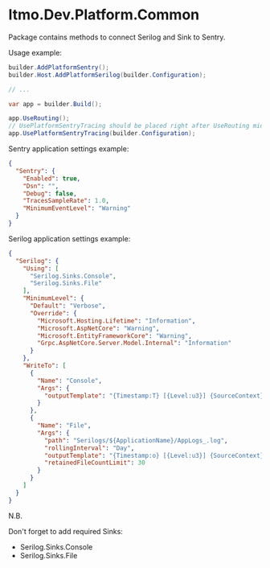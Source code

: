# Itmo.Dev.Platform.Common

Package contains methods to connect Serilog and Sink to Sentry.


Usage example:
```csharp
builder.AddPlatformSentry();
builder.Host.AddPlatformSerilog(builder.Configuration);

// ...

var app = builder.Build();

app.UseRouting();
// UsePlatformSentryTracing should be placed right after UseRouting middleware
app.UsePlatformSentryTracing(builder.Configuration);
```

Sentry application settings example:
```json
{
  "Sentry": {
    "Enabled": true,
    "Dsn": "",
    "Debug": false,
    "TracesSampleRate": 1.0,
    "MinimumEventLevel": "Warning"
  }
}
```

Serilog application settings example:
```json
{
  "Serilog": {
    "Using": [
      "Serilog.Sinks.Console",
      "Serilog.Sinks.File"
    ],
    "MinimumLevel": {
      "Default": "Verbose",
      "Override": {
        "Microsoft.Hosting.Lifetime": "Information",
        "Microsoft.AspNetCore": "Warning",
        "Microsoft.EntityFrameworkCore": "Warning",
        "Grpc.AspNetCore.Server.Model.Internal": "Information"
      }
    },
    "WriteTo": [
      {
        "Name": "Console",
        "Args": {
          "outputTemplate": "{Timestamp:T} [{Level:u3}] {SourceContext} {Message}{NewLine}{Exception}"
        }
      },
      {
        "Name": "File",
        "Args": {
          "path": "Serilogs/${ApplicationName}/AppLogs_.log",
          "rollingInterval": "Day",
          "outputTemplate": "{Timestamp:o} [{Level:u3}] {SourceContext} {Message}{NewLine}{Exception}",
          "retainedFileCountLimit": 30
        }
      }
    ]
  }
}
```


N.B.

Don't forget to add required Sinks:
 - Serilog.Sinks.Console
 - Serilog.Sinks.File